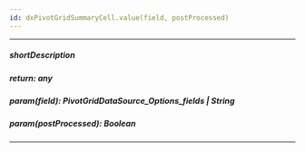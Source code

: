 ```yaml
---
id: dxPivotGridSummaryCell.value(field, postProcessed)
---
```

---
##### shortDescription
<!-- Description goes here -->

##### return: any
<!-- Description goes here -->

##### param(field): PivotGridDataSource_Options_fields | String
<!-- Description goes here -->

##### param(postProcessed): Boolean
<!-- Description goes here -->

---
<!-- Description goes here -->